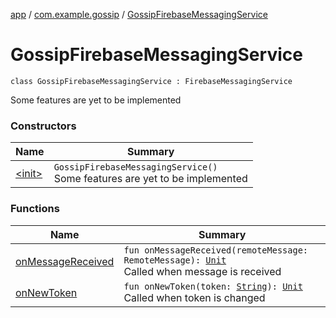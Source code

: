 [app](../../index.md) / [com.example.gossip](../index.md) / [GossipFirebaseMessagingService](./index.md)

# GossipFirebaseMessagingService

`class GossipFirebaseMessagingService : FirebaseMessagingService`

Some features are yet to be implemented

### Constructors

| Name | Summary |
|---|---|
| [&lt;init&gt;](-init-.md) | `GossipFirebaseMessagingService()`<br>Some features are yet to be implemented |

### Functions

| Name | Summary |
|---|---|
| [onMessageReceived](on-message-received.md) | `fun onMessageReceived(remoteMessage: RemoteMessage): `[`Unit`](https://kotlinlang.org/api/latest/jvm/stdlib/kotlin/-unit/index.html)<br>Called when message is received |
| [onNewToken](on-new-token.md) | `fun onNewToken(token: `[`String`](https://kotlinlang.org/api/latest/jvm/stdlib/kotlin/-string/index.html)`): `[`Unit`](https://kotlinlang.org/api/latest/jvm/stdlib/kotlin/-unit/index.html)<br>Called when token is changed |
